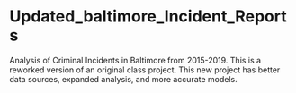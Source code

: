 # Updated_baltimore_Incident_Reports
Analysis of Criminal Incidents in Baltimore from 2015-2019. This is a reworked version of an original class project. This new project has better data sources, expanded analysis, and more accurate models. 
